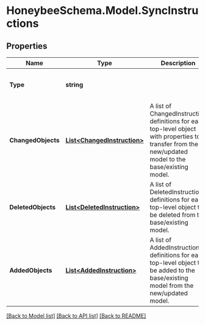 
# HoneybeeSchema.Model.SyncInstructions

## Properties

Name | Type | Description | Notes
------------ | ------------- | ------------- | -------------
**Type** | **string** |  | [optional] [readonly] [default to "SyncInstructions"]
**ChangedObjects** | [**List&lt;ChangedInstruction&gt;**](ChangedInstruction.md) | A list of ChangedInstruction definitions for each top-level object with properties to transfer from the new/updated model to the base/existing model. | [optional] 
**DeletedObjects** | [**List&lt;DeletedInstruction&gt;**](DeletedInstruction.md) | A list of DeletedInstruction definitions for each top-level object to be deleted from the base/existing model. | [optional] 
**AddedObjects** | [**List&lt;AddedInstruction&gt;**](AddedInstruction.md) | A list of AddedInstruction definitions for each top-level object to be added to the base/existing model from the new/updated model. | [optional] 

[[Back to Model list]](../README.md#documentation-for-models)
[[Back to API list]](../README.md#documentation-for-api-endpoints)
[[Back to README]](../README.md)

